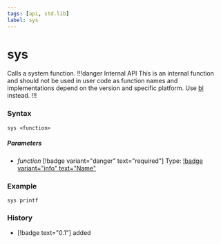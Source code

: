 ```yaml
---
tags: [api, std.lib]
label: sys
---
```

# sys
Calls a system function.
!!!danger Internal API
This is an internal function and should not be used in user code as function names and implementations depend on the version and specific platform.
Use [bl](/api-docs/bl) instead.
!!!
### Syntax
```
sys <function>
```
##### Parameters
- *function* [!badge variant="danger" text="required"] Type: [!badge variant="info" text="Name"](/api-docs/datatypes/#name)
### Example
```
sys printf
```
### History
- [!badge text="0.1"] added

